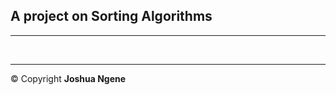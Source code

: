 ## A project on Sorting Algorithms
<!DOCTYPE html>
<html lang="en">
<head></head>
<body>
<hr>
<p>
</p>
<br>
<hr>
&copy; Copyright <strong> Joshua Ngene </strong> 
</body>
</html>
